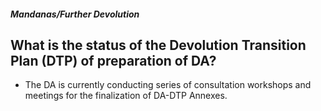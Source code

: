##### Mandanas/Further Devolution

## What is the status of the Devolution Transition Plan (DTP) of preparation of DA?


 - The DA is currently conducting series of consultation workshops and meetings for the finalization of DA-DTP Annexes.

